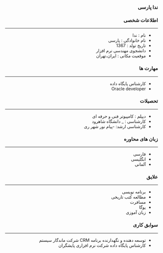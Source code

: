 <style type="text/css">
body{
 direction:rtl;
}
</style>
### ندا پارسی

### اطلاعات شخصی

---
+ نام : ندا
+ نام خانوادگی : پارسی
+ تاریخ تولد : 1367
+ دانشجوی مهندسی نرم افزار 
+ موقعیت مکانی : ایران،تهران


### مهارت ها

---
+ کارشناس پایگاه داده
+ Oracle developer

### تحصیلات

---
+ دیپلم : کامپیوتر فنی و حرفه ای
+ کارشناسی : 
_ دانشگاه شاهرود
+ کارشناسی ارشد:
-پیام نور شهر ری


### زبان های محاوره

---
+ فارسی
+ انگلیسی
+ آلمانی

### علایق

---
+ برنامه نویسی 
+ مطالعه کتب تاریخی
+ مسافرت
+ یوگا
+ زبان آموزی

### سوابق کاری

---
+ توسعه دهنده و نگهدارنده برنامه CRM شرکت ماندگار سیستم
+ کارشناس پایگاه داده شرکت نرم افزاری پایشگران



